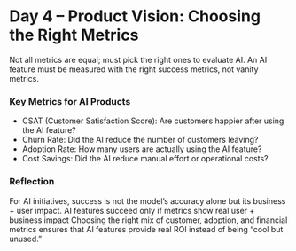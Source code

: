 
# Day 4 – Product Vision: Choosing the Right Metrics

Not all metrics are equal; must pick the right ones to evaluate AI.
An AI feature must be measured with the right success metrics, not vanity metrics.

### Key Metrics for AI Products
- CSAT (Customer Satisfaction Score): Are customers happier after using the AI feature?  
- Churn Rate: Did the AI reduce the number of customers leaving?  
- Adoption Rate: How many users are actually using the AI feature?  
- Cost Savings: Did the AI reduce manual effort or operational costs?  

### Reflection
For AI initiatives, success is not the model’s accuracy alone but its business + user impact. 
AI features succeed only if metrics show real user + business impact 
Choosing the right mix of customer, adoption, and financial metrics ensures that AI features provide real ROI instead of being “cool but unused.”
